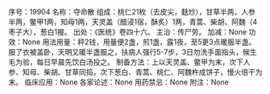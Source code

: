 序号：19904
名称：夺命散
组成：桃仁21枚（去皮尖，麸炒），甘草半两，人参半两，鳖甲1两，知母1两，天灵盖（醋浸1宿，酥炙）1两，青蒿、柴胡、阿魏（4枣子大），葱白1握。
出处：《医统》卷四十六。
主治：传尸劳。
加减：None
功效：None
用法用量：秤2钱，用量便2盏，煎1盏，露1夜，至5更3点暖服半盏。服了衣被盖卧，天明又暖半盏服之，扶病人强行5-7步，3日勿洗手面指头，候生毛为验，每日早晨先饮白汤投之。
制备方法：上以天灵盖、鳖甲为末，次下人参、知母、柴胡、甘草同捣，次下葱白、青蒿、桃仁、阿魏杵成饼子，慢火倍干为末。
临床应用：None
各家论述：None
用药禁忌：None
附注：None
